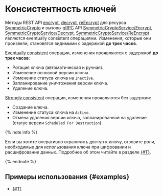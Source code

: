 # Консистентность ключей

Методы REST API [encrypt](../../kms/api-ref/SymmetricCrypto/encrypt.md), [decrypt](../../kms/api-ref/SymmetricCrypto/decrypt.md), [reEncrypt](../../kms/api-ref/SymmetricCrypto/reEncrypt.md) для ресурса [SymmetricCrypto](../../kms/api-ref/SymmetricCrypto/index.md) и вызовы [gRPC](../../glossary/grpc) API [SymmetricCryptoService/Encrypt](../../kms/api-ref/grpc/SymmetricCrypto/encrypt.md), [SymmetricCryptoService/Decrypt](../../kms/api-ref/grpc/SymmetricCrypto/decrypt.md), [SymmetricCryptoService/ReEncrypt](../../kms/api-ref/grpc/SymmetricCrypto/reEncrypt.md) являются eventually consistent операциями. Изменения, которые они произвели, становятся видимыми с задержкой **до трех часов**.

[Eventually consistent](https://en.wikipedia.org/wiki/Eventual_consistency) операции, изменения проявляются с задержкой **до трех часов**:
* Ротация ключа (автоматическая и ручная).
* Изменение основной версии ключа.
* Изменение статуса ключа на `Inactive`.
* Запланирование уничтожения версии ключа.
* Удаление ключа.

[Strongly consistent](https://en.wikipedia.org/wiki/Strong_consistency) операции, изменения проявляются без задержки:
* Создание ключа.
* Изменение статуса ключа на `Active`.
* Отмена удаления версии ключа, запланированной на удаление (статус версии `Scheduled For Destruction`).

{% note info %}

Если вы хотите оперативно ограничить доступ к ключу, отзовите роли, необходимые для использования ключа при шифровании и расшифровании данных. Подробнее об этом читайте в разделе [{#T}](../security/index.md).

{% endnote %}

## Примеры использования {#examples}

* [{#T}](../tutorials/encrypt/cli-api.md)